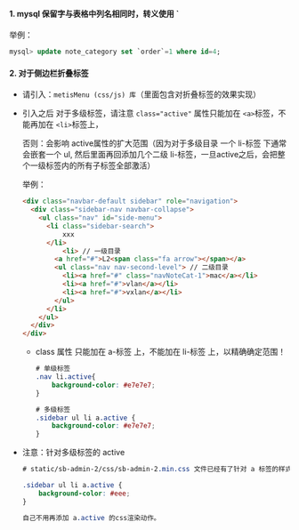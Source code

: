 #### 1. mysql 保留字与表格中列名相同时，转义使用 `

举例：

```sql
mysql> update note_category set `order`=1 where id=4;
```

#### 2. 对于侧边栏折叠标签 

* 请引入：`metisMenu (css/js) 库`（里面包含对折叠标签的效果实现）

* 引入之后 对于多级标签，请注意 `class="active"` 属性只能加在 `<a>`标签，不能再加在 `<li>`标签上，

  否则：会影响 active属性的扩大范围（因为对于多级目录 一个 li-标签 下通常会嵌套一个 ul, 然后里面再回添加几个二级 li-标签，一旦active之后，会把整个一级标签内的所有子标签全部激活）

  举例：

  ```html
  <div class="navbar-default sidebar" role="navigation">
    <div class="sidebar-nav navbar-collapse">
      <ul class="nav" id="side-menu">
        <li class="sidebar-search">
  			xxx
        </li>
  			<li> // 一级目录
          <a href="#">L2<span class="fa arrow"></span></a>
          <ul class="nav nav-second-level"> // 二级目录
            <li><a href="#" class="navNoteCat-1">mac</a></li>
            <li><a href="#">vlan</a></li>
            <li><a href="#">vxlan</a></li>
          </ul>
        </li>
      </ul>
    </div>
  </div>
  ```

  * class 属性 只能加在 a-标签 上，不能加在 li-标签 上，以精确确定范围！

    ```css
    # 单级标签
    .nav li.active{
    	background-color: #e7e7e7;
    }
    
    # 多级标签
    .sidebar ul li a.active {
        background-color: #e7e7e7;
    }
    ```

* 注意：针对多级标签的 active 

  ```css
  # static/sb-admin-2/css/sb-admin-2.min.css 文件已经有了针对 a 标签的样式适配
  
  .sidebar ul li a.active {
      background-color: #eee;
  }
  
  自己不用再添加 a.active 的css渲染动作。
  ```

  